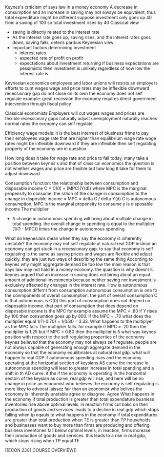 Keynes's criticism of says law in a money economy
	A decrease in consumption and an increase in saving may not always be equivalent, thus total expenditure might be different
		suppose investment only goes up 40 from a saving of 100 so total investment rises by 40
Classical view
- saving is directly related to the interest rate
- As the interest rate goes up, saving rises, and the interest rates goes down, saving falls, ceteris paribus
Keynesian view
- Important factors determining investment
	- interest rates
	- expected rate of profit on profit
	- expectations about investment returning
	If business expectations are pessimistic then investment is unlikely regardless of how low the interest rate is

Keynesian economics
		 employees and labor unions will resists an employers efforts to cunt wages
	wage and price rates may be inflexible downward
		recessionary gap do not close on its own
		the economy does not self regulate
		example: great recession
		the economy requires direct government intervention through fiscal policy

Classical economists
	Employers will cut wages
	wages and prices are flexible
	recessionary gaps naturally adjust
	unemployment naturally reaches normal rates
	the economy can self regulate

Efficiency wage models: 
it is the best interrest of biusiness frims to pay their employees wage rate that are higher than equilibrium wage rate
	wage rates might be inflexible downward
	if they are inflexible then self regulating property of the economy are in question

How long does it take for wage rate and price to fall
	today, many take a position between keynes's and that of classical economics
		the question is not whether wages and price are flexible but how long it take for them to adjust downward

Consumption function: the relationship between consumption and disposable income
	C = C(0) + (MPC)(Y(d))
	where MPC is the marginal propensity to consume: the ration of the change in consumption to the change in disposible income = MPC = delta C / delta Y(d)
	C is autonomous ocnsumption, MPC is the marginal propensity to consume y is disposable income
The multiplier
- A change in autonomous spending will bring about multiple change in total spending. the overall change in spending is equal to the multiplier [1/(1 - MPC)] times the change in autonomous spending

What do keynesians mean when they say the economy is inherently unstable?
	the economy may not self regulate at natural real GDP
	instead an economy can get stuck in a recessionary gap. to say that economy is self regulating is the same as saying prices and wages are flexible and adjust quickly. they are just two ways of describing the same thing
According to keynes why might aggregate demand be too low
	the main reason is that says law may not hold in a money economy. the quastion is why doesnt it. keynes argued that an increase in saving does not biring about an equal amount of additional investments because neither saving nor investment is exclusivly affected by changes in the interest rate.
How is autonomous consumption differnt from consumption
	autonomous consumption is one fo the conmponents of overall consumption. the part of overall consumption C is that autonomous is C(0) this part of consumption does not depend on disposable income. that part of consumption that does depend on disposable income is the MPC for example assume the MPC = .80 if Y rises by 100 then consumtion goes up by 800.
If the MPC = .70 what does the multiplier equal
	1/(1-0.70) = 1/0.30 = 3.33.
What happens to the multiplyer as the MPC falls
	The multiplier falls. for example if MPC = .20 then the multiplier is 1.25 but if MPC = 0.80 then the multiplier is 5
what was keynes position with respect to the self regulating properties of the economy
	keynes believed that the economy may not always self regulate. people are not always capable of generating enough aggregate demand in the economy so that the economy equilibriates at natural real gdp.
what will happen to real GDP if autonomous spending rises and the economy operating at the horizontal section of keysians AS curve
	the increase in autonomous spending will lead to greater increase in total spending and a shift in th AD curve. if the if the economy is operating in the horizontal sectoin of the keysian as curve, real gdp will rise, and here will be no change in price
an economist who believes the economy is self regulating is more likey to advocat laissez fair than an economist who belives the economy is inherently unstable agree or disagree. 
	Agree
What happens in the economy if total production is greater than total expendature
	busniess inventories rise above optimal levels. in reaction firms cut bakc on their production of goods and services. leads to a decline in real gdp which stops falling when tp eqauls te
what happens in the economy if total expenditures are greater than total production 
	when TE is greater than TP households and businesses want to buy more than firms are producing and offering. business inventories fall below optimal levels, in reaction, firms increase their production of goods and services. this leads to a rise in real gdp, which stops rising when TP equal TE

[[ECON 2301 COURSE OVERVIEW]]